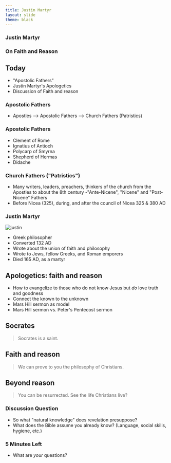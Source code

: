 ```yaml
---
title: Justin Martyr
layout: slide
theme: black
---
```


<section data-background="http://www.keithbuhler.com/images/background-morality.svg"> <!--Intro begin-->
<section data-background="https://745515a37222097b0902-74ef300a2b2b2d9e236c9459912aaf20.ssl.cf2.rackcdn.com/fe4b0820da4077b54ee4de5f6d2abcd9.jpeg"><!--Intro Splash begin-->



# Justin Martyr
# On Faith and Reason

</section> <!--Intro Splash end-->
<section data-markdown>  <!--Overview Begin-->


## Today 

- "Apostolic Fathers"
- Justin Martyr's Apologetics
- Discussion of Faith and reason


</section><!--Overview end-->
</section> <!--Intro end-->


<section data-markdown>  <!--Apostolic Fathers Begin-->
<section data-markdown>  

### Apostolic Fathers

- Apostles --> Apostolic Fathers --> Church Fathers (Patristics)

</section><section data-markdown>

### Apostolic Fathers

- Clement of Rome
- Ignatius of Antioch
- Polycarp of Smyrna
- Shepherd of Hermas
- Didache

</section><section data-markdown>

### Church Fathers ("Patristics")

- Many writers, leaders, preachers, thinkers of the church from the Apostles to about the 8th century
-"Ante-Nicene", "Nicene" and "Post-Nicene" Fathers
- Before Nicea (325), during, and after the council of Nicea 325 & 380 AD

</section>
</section>  <!--Apostolic Fathers-->



<section data-markdown>
<section data-markdown><!--Justin Martyr's _Apology_ Begin-->

### Justin Martyr

![justin](http://www.conservapedia.com/File:Justin_Martyr.jpg)

- Greek philosopher
- Converted 132 AD
- Wrote about the union of faith and philosophy
- Wrote to Jews, fellow Greeks, and Roman emporers
- Died 165 AD, as a martyr


</section><section data-markdown>

## Apologetics: faith and reason

- How to evangelize to those who do not know Jesus but _do_ love truth and goodness
- Connect the known to the unknown
- Mars Hill sermon as model
- Mars Hill sermon vs. Peter's Pentecost sermon



</section><section data-markdown>

## Socrates

> Socrates is a saint. 


</section><section data-markdown>

## Faith and reason

> We can prove to you the philosophy of Christians. 


</section><section data-markdown>

## Beyond reason

> You can be resurrected. See the life Christians live? 


</section>
</section> <!--Justin Martyr's _Apology_-->






<section data-markdown> <!--Discussion of faith and reason begin-->
<section data-markdown> 

### Discussion Question

* So what "natural knowledge" does revelation presuppose? 
* What does the Bible assume you already know? (Language, social skills, hygiene, etc.)



### 5 Minutes Left

* What are _your_ questions?

</section>  
</section><!--Discussion of faith and reasonend-->

